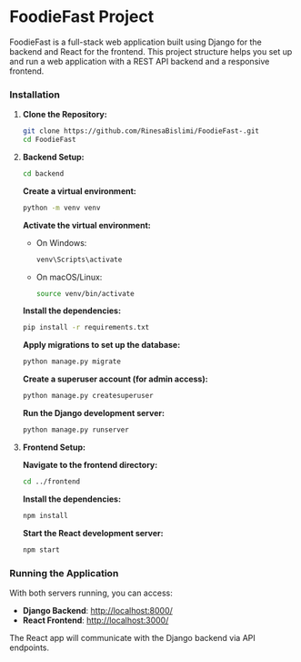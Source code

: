 # FoodieFast Project

FoodieFast is a full-stack web application built using Django for the backend and React for the frontend. This project structure helps you set up and run a web application with a REST API backend and a responsive frontend.

### Installation

1. **Clone the Repository:**
    ```bash
    git clone https://github.com/RinesaBislimi/FoodieFast-.git
    cd FoodieFast
    ```

2. **Backend Setup:**
    ```bash
    cd backend
    ```

    **Create a virtual environment:**
    ```bash
    python -m venv venv
    ```

    **Activate the virtual environment:**
    - On Windows:
      ```bash
      venv\Scripts\activate
      ```
    - On macOS/Linux:
      ```bash
      source venv/bin/activate
      ```

    **Install the dependencies:**
    ```bash
    pip install -r requirements.txt
    ```

    **Apply migrations to set up the database:**
    ```bash
    python manage.py migrate
    ```

    **Create a superuser account (for admin access):**
    ```bash
    python manage.py createsuperuser
    ```

    **Run the Django development server:**
    ```bash
    python manage.py runserver
    ```

3. **Frontend Setup:**

    **Navigate to the frontend directory:**
    ```bash
    cd ../frontend
    ```

    **Install the dependencies:**
    ```bash
    npm install
    ```

    **Start the React development server:**
    ```bash
    npm start
    ```

### Running the Application

With both servers running, you can access:

- **Django Backend**: [http://localhost:8000/](http://localhost:8000/)
- **React Frontend**: [http://localhost:3000/](http://localhost:3000/)

The React app will communicate with the Django backend via API endpoints.
